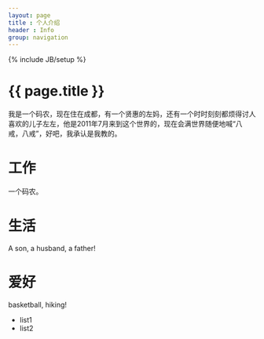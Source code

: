 ```yaml
---
layout: page
title : 个人介绍
header : Info
group: navigation
---
```

{% include JB/setup %}

<h1 class="emphnext">{{ page.title }}</h1>

我是一个码农，现在住在成都，有一个贤惠的左妈，还有一个时时刻刻都烦得讨人喜欢的儿子左左，他是2011年7月来到这个世界的，现在会满世界随便地喊“八戒，八戒”，好吧，我承认是我教的。

<div class='section'>
<h1 id='work'>工作</h1>
<p>一个码农。</p>
</div>

<div class='section'>
<h1>生活</h1>
<p>A son, a husband, a father!</p>
</div>

<div class='section'>
<h1>爱好</h1>
<p>basketball, hiking!</p>
</div>

* list1
* list2


